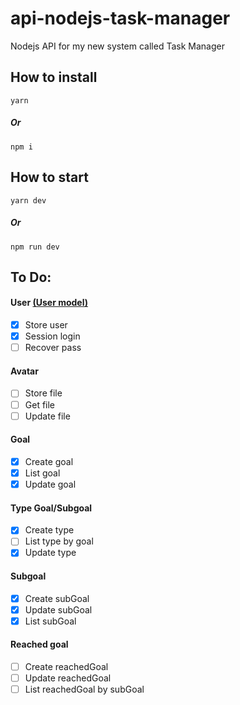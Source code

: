 # api-nodejs-task-manager

Nodejs API for my new system called Task Manager

## How to install

```
yarn
```

##### Or

```
npm i
```

## How to start

```
yarn dev
```

##### Or

```
npm run dev
```



## To Do:
#### User [(User model)](src/app/models/User.js)
- [x] Store user
- [x] Session login
- [ ] Recover pass

#### Avatar
- [ ] Store file
- [ ] Get file
- [ ] Update file

#### Goal
- [x] Create goal
- [x] List goal
- [x] Update goal
#### Type Goal/Subgoal
- [x] Create type
- [ ] List type by goal
- [x] Update type

#### Subgoal
- [x] Create subGoal
- [x] Update subGoal
- [x] List subGoal

#### Reached goal
- [ ] Create reachedGoal
- [ ] Update reachedGoal
- [ ] List reachedGoal by subGoal

